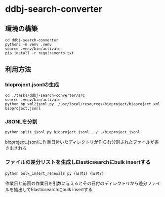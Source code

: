 # ddbj-search-converter


## 環境の構築

```
cd ddbj-search-converter
python3 -m venv .venv
source .venv/bin/activate
pip install -r requirements.txt
```

## 利用方法

### bioproject.jsonlの生成

```
cd ./tasks/ddbj-search-converter/src
source .venv/bin/activate
python bp_xml2jsonl.py  /usr/local/resources/bioproject/bioproject.xml bioproject.jsonl
```

### JSONLを分割

```
python split_jsonl.py bioproject.jsonl ../../bioproject_jsonl
```
bioproject_json/に作業日付いたディレクトリが作られ分割されたファイルが書き出される

### ファイルの差分リストを生成しElasticsearchにbulk insertする

```
python bulk_insert_renewals.py {日付1} {日付2}
```
作業日と前回の作業日を引数に与えるとその日付のディレクトリから差分ファイルを抽出してElasticsearchにbulk insertする


